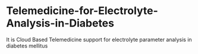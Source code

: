 # Telemedicine-for-Electrolyte-Analysis-in-Diabetes
It is Cloud Based Telemedicine support for electrolyte parameter analysis in diabetes mellitus
